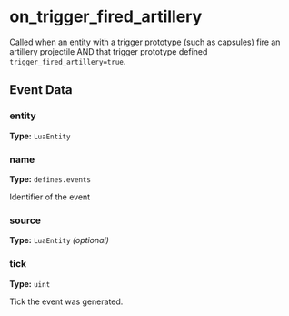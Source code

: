 # on_trigger_fired_artillery

Called when an entity with a trigger prototype (such as capsules) fire an artillery projectile AND that trigger prototype defined `trigger_fired_artillery=true`.

## Event Data

### entity

**Type:** `LuaEntity`

### name

**Type:** `defines.events`

Identifier of the event

### source

**Type:** `LuaEntity` *(optional)*

### tick

**Type:** `uint`

Tick the event was generated.

